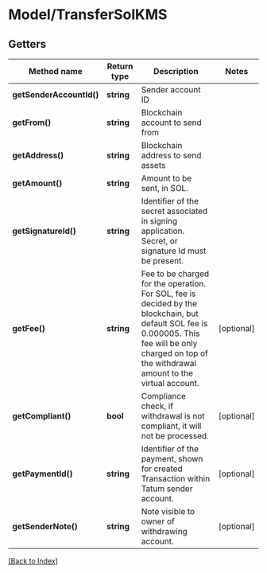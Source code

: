 # Model/TransferSolKMS

## Getters

Method name | Return type | Description | Notes
------------ | ------------- | ------------- | -------------
**getSenderAccountId()** | **string** | Sender account ID |
**getFrom()** | **string** | Blockchain account to send from |
**getAddress()** | **string** | Blockchain address to send assets |
**getAmount()** | **string** | Amount to be sent, in SOL. |
**getSignatureId()** | **string** | Identifier of the secret associated in signing application. Secret, or signature Id must be present. |
**getFee()** | **string** | Fee to be charged for the operation. For SOL, fee is decided by the blockchain, but default SOL fee is 0.000005. This fee will be only charged on top of the withdrawal amount to the virtual account. | [optional]
**getCompliant()** | **bool** | Compliance check, if withdrawal is not compliant, it will not be processed. | [optional]
**getPaymentId()** | **string** | Identifier of the payment, shown for created Transaction within Tatum sender account. | [optional]
**getSenderNote()** | **string** | Note visible to owner of withdrawing account. | [optional]

[[Back to Index]](../index.md)
